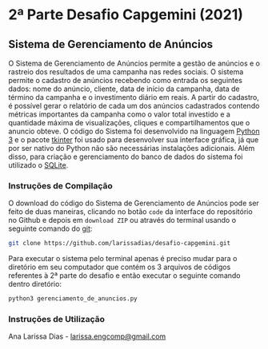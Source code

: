 # 2ª Parte Desafio Capgemini (2021)
## Sistema de Gerenciamento de Anúncios

O Sistema de Gerenciamento de Anúncios permite a gestão de anúncios e o rastreio dos resultados de uma campanha nas redes sociais. O sistema permite o cadastro de anúncios recebendo como entrada os seguintes dados: nome do anúncio, cliente, data de início da campanha, data de término da campanha e o investimento diário em reais. A partir do cadastro, é possível gerar o relatório de cada um dos anúncios cadastrados contendo métricas importantes da campanha como o valor total investido e a quantidade máxima de visualizações, cliques e compartilhamentos que o anuncio obteve. O código do Sistema foi desenvolvido na linguagem [Python 3](https://www.python.org/downloads/) e o pacote [tkinter](https://docs.python.org/pt-br/3/library/tkinter.html#) foi usado para desenvolver sua interface gráfica, já que por ser nativo do Python não são necessárias instalações adicionais. Além disso, para criação e gerenciamento do banco de dados do sistema foi utilizado o [SQLite](https://www.sqlite.org/index.html).

### Instruções de Compilação
O download do código do Sistema de Gerenciamento de Anúncios pode ser feito de duas maneiras, clicando no botão `code` da interface do repositório no Github e depois em `download ZIP` ou através do terminal usando o seguinte comando do [git](https://git-scm.com/):
```bash
git clone https://github.com/larissadias/desafio-capgemini.git
```

Para executar o sistema pelo terminal apenas é preciso mudar para o diretório em seu computador que contém os 3 arquivos de códigos referentes à 2ª parte do desafio e então executar o seguinte comando dentro diretório:
```bash
python3 gerenciamento_de_anuncios.py
```

### Instruções de Utilização


Ana Larissa Dias - larissa.engcomp@gmail.com
